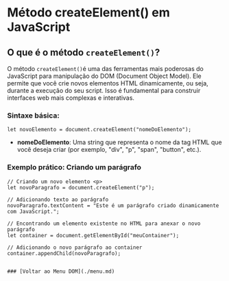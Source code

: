 # Método createElement() em JavaScript

## O que é o método `createElement()`?

O método `createElement()`é uma das ferramentas mais poderosas do JavaScript para manipulação do DOM (Document Object Model). Ele permite que você crie novos elementos HTML dinamicamente, ou seja, durante a execução do seu script. Isso é fundamental para construir interfaces web mais complexas e interativas.

### Sintaxe básica:

```
let novoElemento = document.createElement("nomeDoElemento");
```

- **nomeDoElemento**: Uma string que representa o nome da tag HTML que você deseja criar (por exemplo, "div", "p", "span", "button", etc.).

### Exemplo prático: Criando um parágrafo

```
// Criando um novo elemento <p>
let novoParagrafo = document.createElement("p");

// Adicionando texto ao parágrafo
novoParagrafo.textContent = "Este é um parágrafo criado dinamicamente com JavaScript.";

// Encontrando um elemento existente no HTML para anexar o novo parágrafo
let container = document.getElementById("meuContainer");

// Adicionando o novo parágrafo ao container
container.appendChild(novoParagrafo);
```
``````

### [Voltar ao Menu DOM](./menu.md)